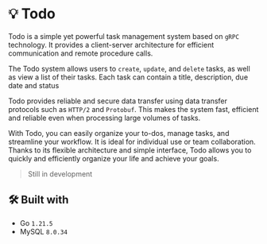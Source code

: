 # 💡 Todo

Todo is a simple yet powerful task management system based on `gRPC` technology. It provides a client-server architecture for efficient communication and remote procedure calls.

The Todo system allows users to `create`, `update`, and `delete` tasks, as well as view a list of their tasks. Each task can contain a title, description, due date and status

Todo provides reliable and secure data transfer using data transfer protocols such as `HTTP/2` and `Protobuf`. This makes the system fast, efficient and reliable even when processing large volumes of tasks.

With Todo, you can easily organize your to-dos, manage tasks, and streamline your workflow. It is ideal for individual use or team collaboration. Thanks to its flexible architecture and simple interface, Todo allows you to quickly and efficiently organize your life and achieve your goals.

> Still in development

## 🛠️ Built with

- Go `1.21.5`
- MySQL `8.0.34`

